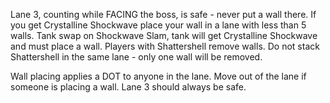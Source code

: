 Lane 3, counting while FACING the boss, is safe - never put a wall there. If you get Crystalline 
Shockwave place your wall in a lane with less than 5 walls. Tank swap on Shockwave Slam, tank will
get Crystalline Shockwave and must place a wall. Players with Shattershell remove walls. Do not
stack Shattershell in the same lane - only one wall will be removed.

Wall placing applies a DOT to anyone in the lane. Move out of the lane if someone is placing a 
wall. Lane 3 should always be safe.
